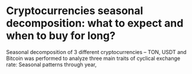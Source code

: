 # Cryptocurrencies seasonal decomposition: what to expect and when to buy for long?
Seasonal decomposition of 3 different cryptocurrencies – TON, USDT and Bitcoin was performed to analyze three main traits of cyclical exchange rate: Seasonal patterns through year, 
